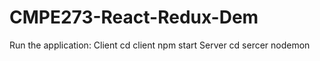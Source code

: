 # CMPE273-React-Redux-Dem

Run the application:
Client 
  cd client
  npm start
Server
  cd sercer
  nodemon
